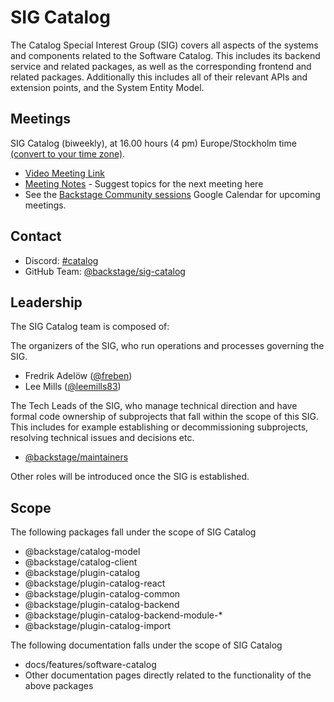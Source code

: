 # SIG Catalog

The Catalog Special Interest Group (SIG) covers all aspects of the systems and components related to the Software Catalog. This includes its backend service and related packages, as well as the corresponding frontend and related packages. Additionally this includes all of their relevant APIs and extension points, and the System Entity Model.

## Meetings

SIG Catalog (biweekly), at 16.00 hours (4 pm) Europe/Stockholm time [(convert to your time zone)](https://dateful.com/convert/stockholm-sweden?t=16).

- [Video Meeting Link](https://meet.google.com/gge-nvsb-dxa)
- [Meeting Notes](https://docs.google.com/document/d/1xg57CDfX2R5jTGbbWANzifm2szEb664kuTwfEEvKgZU/edit?usp=sharing) - Suggest topics for the next meeting here
- See the [Backstage Community sessions](https://calendar.google.com/calendar/u/0?cid=Y19xdXA5Z2JobjlzcXB1YW82dHJ0dGQ4bWs1c0Bncm91cC5jYWxlbmRhci5nb29nbGUuY29t) Google Calendar for upcoming meetings.

## Contact

- Discord: [#catalog](https://discord.com/channels/687207715902193673/923144214580191282)
- GitHub Team: [@backstage/sig-catalog](https://github.com/orgs/backstage/teams/sig-catalog)

## Leadership

The SIG Catalog team is composed of:

The organizers of the SIG, who run operations and processes governing the SIG.

- Fredrik Adelöw ([@freben](https://github.com/freben))
- Lee Mills ([@leemills83](https://github.com/leemills83))

The Tech Leads of the SIG, who manage technical direction and have formal code ownership of subprojects that fall within the scope of this SIG. This includes for example establishing or decommissioning subprojects, resolving technical issues and decisions etc.

- [@backstage/maintainers](https://github.com/backstage/backstage/blob/master/OWNERS.md#maintainers)

Other roles will be introduced once the SIG is established.

## Scope

The following packages fall under the scope of SIG Catalog

- @backstage/catalog-model
- @backstage/catalog-client
- @backstage/plugin-catalog
- @backstage/plugin-catalog-react
- @backstage/plugin-catalog-common
- @backstage/plugin-catalog-backend
- @backstage/plugin-catalog-backend-module-*
- @backstage/plugin-catalog-import

The following documentation falls under the scope of SIG Catalog

- docs/features/software-catalog
- Other documentation pages directly related to the functionality of the above packages
